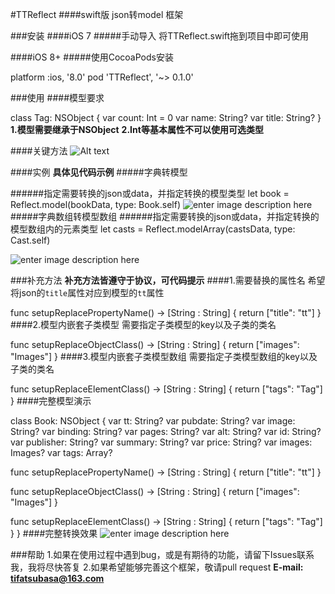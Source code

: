 #TTReflect
####swift版 json转model 框架

###安装
####iOS 7
#####手动导入
将TTReflect.swift拖到项目中即可使用

####iOS 8+
#####使用CocoaPods安装

platform :ios, '8.0'
pod 'TTReflect', '~> 0.1.0'

###使用
####模型要求

class Tag: NSObject {
var count: Int = 0
var name: String?
var title: String?
}
**1.模型需要继承于NSObject**
**2.Int等基本属性不可以使用可选类型**

####关键方法
![Alt text](http://7xq01t.com1.z0.glb.clouddn.com/TTReflect_main_function-zh.png)

####实例
**具体见代码示例**
#####字典转模型

######指定需要转换的json或data，并指定转换的模型类型
let book = Reflect.model(bookData, type: Book.self)
![enter image description here](http://7xq01t.com1.z0.glb.clouddn.com/tsusolo.com/qiniumodel_basic.png)
#####字典数组转模型数组
######指定需要转换的json或data，并指定转换的模型数组内的元素类型
let casts = Reflect.modelArray(castsData, type: Cast.self)

![enter image description here](http://7xq01t.com1.z0.glb.clouddn.com/tsusolo.com/qiniumodel_array_basic.png)


###补充方法
**补充方法皆遵守于协议，可代码提示**
####1.需要替换的属性名
希望将json的`title`属性对应到模型的`tt`属性

func setupReplacePropertyName() -> [String : String] {
return ["title": "tt"]
}
####2.模型内嵌套子类模型
需要指定子类模型的key以及子类的类名

func setupReplaceObjectClass() -> [String : String] {
return ["images": "Images"]
}
####3.模型内嵌套子类模型数组
需要指定子类模型数组的key以及子类的类名

func setupReplaceElementClass() -> [String : String] {
return ["tags": "Tag"]
}
####完整模型演示

class Book: NSObject {
var tt: String?
var pubdate: String?
var image: String?
var binding: String?
var pages: String?
var alt: String?
var id: String?
var publisher: String?
var summary: String?
var price: String?
var images: Images?
var tags: Array<Tag>?

func setupReplacePropertyName() -> [String : String] {
return ["title": "tt"]
}

func setupReplaceObjectClass() -> [String : String] {
return ["images": "Images"]
}

func setupReplaceElementClass() -> [String : String] {
return ["tags": "Tag"]
}
}
####完整转换效果
![enter image description here](http://7xq01t.com1.z0.glb.clouddn.com/tsusolo.com/qiniumodel_full.png)


###帮助
1.如果在使用过程中遇到bug，或是有期待的功能，请留下Issues联系我，我将尽快答复
2.如果希望能够完善这个框架，敬请pull request
**E-mail: tifatsubasa@163.com**